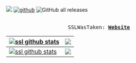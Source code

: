 ![](https://komarev.com/ghpvc/?username=ssllllll)
  [![github](https://img.shields.io/github/followers/ssllllll?label=follow&style=social)](https://github.com/ssllllll) 
    ![GitHub all releases](https://img.shields.io/github/downloads/ssllllll/OyVey-Continued-FaxHack-Owned/total)</br></br>
<p align="center">
  <samp>
    SSLWasTaken:
    <b><a href="https://ssllllll.github.io/mysite/">Website</a></b>
    <b><a href="https://ssllllll.github.io/mysite/"></a></b>
</samp><br>
</p>




| <a href="https://github-readme-stats.vercel.app/api?username=ssllllll&theme=radical&show_icons=true&count_private=true"><img align="center" src="https://github-readme-stats.vercel.app/api?username=ssllllll&theme=radical&show_icons=true&count_private=true" alt="ssl github stats" /></a> | <a href="https://github-readme-stats.vercel.app/api/top-langs/?username=ssllllll&layout=compact&theme=radical&langs_count=&count_private=true"><img align="center" src="https://github-readme-stats.vercel.app/api/top-langs/?username=ssllllll&layout=compact&theme=radical&langs_count=7&count_private=true" /></a> |
| ------------- | ------------- |
| <a href="https://github-readme-stats.vercel.app/api/pin/?username=ssllllll&theme=radical&repo=oyvey-continued-faxhack-owned&show_owner=true"><img align="center" src="https://github-readme-stats.vercel.app/api/pin/?username=ssllllll&theme=radical&repo=oyvey-continued-faxhack-owned&show_owner=true" alt="ssl github stats" /></a> | <a href="https://discord.c99.nl/widget/theme-3/864707443837894677.png"><img align="center" src="https://discord.c99.nl/widget/theme-3/864707443837894677.png" /></a> |


